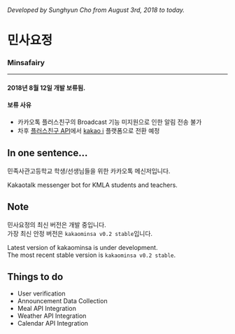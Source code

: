 ###### Developed by Sunghyun Cho from August 3rd, 2018 to today.
# 민사요정
### Minsafairy
-----
#### 2018년 8월 12일 개발 보류됨.
#### 보류 사유
* 카카오톡 플러스친구의 Broadcast 기능 미지원으로 인한 알림 전송 불가
* 차후 [플러스친구 API](https://center-pf.kakao.com)에서 [kakao i](https://i.kakao.com/openbuilder/) 플랫폼으로 전환 예정
## In one sentence...
민족사관고등학교 학생/선생님들을 위한 카카오톡 메신저입니다.


Kakaotalk messenger bot for KMLA students and teachers.

## Note

민사요정의 최신 버전은 개발 중입니다.<br>가장 최신 안정 버전은 ```kakaominsa v0.2 stable```입니다.

Latest version of kakaominsa is under development.<br>The most recent stable version is ```kakaominsa v0.2 stable```.

## Things to do
* User verification
* Announcement Data Collection
* Meal API Integration
* Weather API Integration
* Calendar API Integration